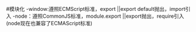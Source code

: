 #模块化
-window:遵照ECMScript标准，export ||export default抛出，import引入
-node：遵照CommonJS标准，module.export ||export抛出，require引入
(node现在也兼容了ECMAScript标准)